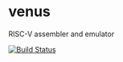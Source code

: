 # venus
RISC-V assembler and emulator 

[![Build Status](https://travis-ci.com/kvakil/venus.svg?token=ke1yhth1Tq9yPQc4KzUY&branch=master)](https://travis-ci.com/kvakil/venus)

